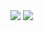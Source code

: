<!-- ### Hi there 👋 -->

<!-- GitHub StatsとMost Used Languages -->
<span>
  <img align="top" src="https://github-readme-stats.vercel.app/api?username=kirima-miya&show_icons=true&include_all_commits=true&count_private=true&disable_animations=true" />
</span>
<span>
  <img align="top" src="https://github-readme-stats.vercel.app/api/top-langs/?username=kirima-miya" />
</span>


<!--
**kirima-miya/kirima-miya** is a ✨ _special_ ✨ repository because its `README.md` (this file) appears on your GitHub profile.

Here are some ideas to get you started:

- 🔭 I’m currently working on ...
- 🌱 I’m currently learning ...
- 👯 I’m looking to collaborate on ...
- 🤔 I’m looking for help with ...
- 💬 Ask me about ...
- 📫 How to reach me: ...
- 😄 Pronouns: ...
- ⚡ Fun fact: ...
-->
